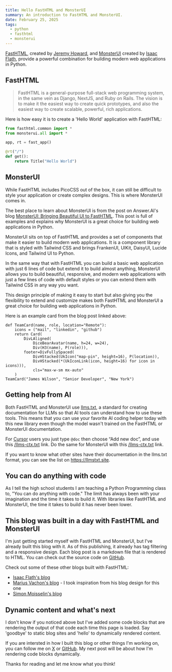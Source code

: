 ```yaml
---
title: Hello FastHTML and MonsterUI
summary: An introduction to FastHTML and MonsterUI.
date: February 25, 2025
tags:
  - python
  - fasthtml
  - monsterui
---
```


[FastHTML](https://fastht.ml), created by [Jeremy Howard](https://x.com/jeremyphoward), and [MonsterUI](https://monsterui.answer.ai) created by [Isaac Flath](https://x.com/isaac_flath), provide a powerful combination for building modern web applications in Python.

## FastHTML

>FastHTML is a general-purpose full-stack web programming system, in the same vein as Django, NextJS, and Ruby on Rails. The vision is to make it the easiest way to create quick prototypes, and also the easiest way to create scalable, powerful, rich applications.

Here is how easy it is to create a 'Hello World' application with FastHTML:
```python
from fasthtml.common import *
from monsterui.all import *

app, rt = fast_app()

@rt("/")
def get():
    return Title("Hello World")
```

## MonsterUI

While FastHTML includes PicoCSS out of the box, it can still be difficult to style your application or create complex designs. This is where MonsterUI comes in.

The best place to learn about MonsterUI is from the post on Answer.AI's blog [MonsterUI: Bringing Beautiful UI to FastHTML](https://www.answer.ai/posts/2025-01-15-monsterui.html). This post is full of examples and explains why MonsterUI is a great choice for building web applications in Python.

MonsterUI sits on top of FastHTML and provides a set of components that make it easier to build modern web applications. It is a component library that is styled with Tailwind CSS and brings FrankenUI, UIKit, DaisyUI, Lucide Icons, and Tailwind UI to Python.

In the same way that with FastHTML you can build a basic web application with just 6 lines of code but extend it to build almost anything, MonsterUI allows you to build beautiful, responsive, and modern web applications with just a few lines of code with default styles or you can extend them with Tailwind CSS in any way you want.

This design principle of making it easy to start but also giving you the flexibility to extend and customize makes both FastHTML and MonsterUI a great choice for building web applications in Python.

Here is an example card from the blog post linked above:
```python:run:call
def TeamCard(name, role, location="Remote"):
    icons = ("mail", "linkedin", "github")
    return Card(
        DivLAligned(
            DiceBearAvatar(name, h=24, w=24),
            Div(H3(name), P(role))),
        footer=DivFullySpaced(
            DivHStacked(UkIcon("map-pin", height=16), P(location)),
            DivHStacked(*(UkIconLink(icon, height=16) for icon in icons))),
            cls="max-w-sm mx-auto"
    )
TeamCard("James Wilson", "Senior Developer", "New York")
```
## Getting help from AI

Both FastHTML and MonsterUI use [llms.txt](https://llmstxt.org), a standard for creating documentation for LLMs so that AI tools can understand how to use these tools. This means that you can use your favorite AI coding helper today with this new library even though the model wasn't trained on the FastHTML or MonsterUI documentation.

For [Cursor](https://www.cursor.com) users you just type `@doc` then choose “Add new doc”, and use this [/llms-ctx.txt](https://docs.fastht.ml/llms-ctx.txt) link. Do the same for MonsterUI with this [/llms-ctx.txt](https://raw.githubusercontent.com/AnswerDotAI/MonsterUI/refs/heads/main/docs/llms-ctx.txt) link.

If you want to know what other sites have their documentation in the llms.txt format, you can see the list on <https://llmstxt.site>.

## You can do anything with code

As I tell the high school students I am teaching a Python Programming class to, "You can do anything with code." The limit has always been with your imagination and the time it takes to build it. With libraries like FastHTML and MonsterUI, the time it takes to build it has never been lower.

## This blog was built in a day with FastHTML and MonsterUI

I'm just getting started myself with FastHTML and MonsterUI, but I've already built this blog with it. As of this publishing, it already has tag filtering and a responsive design. Each blog post is a markdown file that is rendered to HTML. You can check out the source code on [GitHub](https://github.com/decherd/fh_blog).

Check out some of these other blogs built with FastHTML:

- [Isaac Flath's blog](https://isaac.up.railway.app)
- [Marius Vachon's blog](https://blog.mariusvach.com) - I took inspiration from his blog design for this one
- [Simon Moisselin's blog](https://simn.fr)

## Dynamic content and what's next

I don't know if you noticed above but I've added some code blocks that are rendering the output of that code each time this page is loaded. Say 'goodbye' to static blog sites and 'hello' to dynamically rendered content.

If you are intersted in how I built this blog or other things I'm working on, you can follow me on [X](https://x.com/drewecherd) or [GitHub](https://github.com/decherd). My next post will be about how I'm rendering code blocks dynamically.

Thanks for reading and let me know what you think!